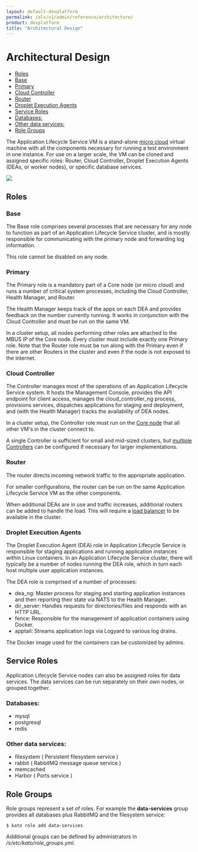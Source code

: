 ```yaml
---
layout: default-devplatform
permalink: /als/v1/admin/reference/architecture/
product: devplatform
title: "Architectural Design"
---
```

<!--UNDER REVISION-->

Architectural Design[](#architectural-design "Permalink to this headline")
===========================================================================


- [Roles](#roles)
 -   [Base](#base)
 -   [Primary](#primary)
 -   [Cloud Controller](#cloud-controller)
 -   [Router](#router)
 -   [Droplet Execution Agents](#droplet-execution-agents)
 -   [Service Roles](#service-roles)
 -   [Databases:](#databases)
 -   [Other data services:](#other-data-services)
 -   [Role Groups](#role-groups)

The Application Lifecycle Service VM is a stand-alone [micro
cloud](/als/v1/user/reference/glossary/#term-micro-cloud) virtual
machine with all the components necessary for running a test environment
in one instance. For use on a larger scale, the VM can be cloned and
assigned specific roles: Router, Cloud Controller, Droplet Execution
Agents (DEAs, or worker nodes), or specific database services.

<img src="/content/documentation/devplatform/helion/images/helion-architecture-diagram.png" />

Roles[](#roles "Permalink to this headline")
---------------------------------------------

### Base[](#base "Permalink to this headline")

The Base role comprises several processes that are necessary for any node to function as part of an Application Lifecycle Service cluster, and is mostly responsible for communicating with the primary node and forwarding log information.

This role cannot be disabled on any node.

### Primary[](#primary)

The Primary role is a mandatory part of a Core node (or micro cloud) and
runs a number of critical system processes, including the Cloud 
 Controller, Health Manager, and Router.

The Health Manager keeps track of the apps on each DEA and provides
feedback on the number currently running. It works in conjunction with
the Cloud Controller and must be run on the same VM.

In a cluster setup, all nodes performing other roles are attached to the
MBUS IP of the Core node. Every cluster must include exactly one Primary
role. Note that the Router role must be run along with the Primary even if there are other Routers in the cluster and even if the node is not exposed to the internet.  

### Cloud Controller[](#cloud-controller)

The Controller manages most of the operations of an Application Lifecycle Service system. It hosts the Management Console, provides the API endpoint for client
access, manages the cloud\_controller\_ng process, provisions services,
dispatches applications for staging and deployment, and (with the Health
Manager) tracks the availability of DEA nodes.

In a cluster setup, the Controller role must run on the [Core
node](/als/v1/admin/cluster/#server-cluster-core-node) that all other
VM's in the cluster connect to.

A single Controller is sufficient for small and mid-sized clusters, but
[multiple
Controllers](/als/v1/admin/cluster/#cluster-multi-controllers) can be
configured if necessary for larger implementations.

### Router[](#router)

The router directs incoming network traffic to the appropriate
application.

For smaller configurations, the router can be run on the same Application Lifecycle Service VM as the other components.

When additional DEAs are in use and traffic increases, additional
routers can be added to handle the load. This will require a [load
balancer](/als/v1/admin/cluster/#cluster-load-balancer) to be available
in the cluster.

### Droplet Execution Agents[](#droplet-execution-agents)

The Droplet Execution Agent (DEA) role in Application Lifecycle Service is responsible for
staging applications and running application instances within Linux
containers. In an Application Lifecycle Service cluster, there will typically be a number of
nodes running the DEA role, which in turn each host multiple user
application instances.

The DEA role is comprised of a number of processes:

-   dea\_ng: Master process for staging and starting application instances and then reporting their state via NATS to the Health Manager.
-   dir\_server: Handles requests for directories/files and responds with an HTTP URL.
-   fence: Responsible for the management of application containers using Docker.
-   apptail: Streams application logs via Logyard to various log drains.

The Docker image used for the containers can be customized by admins.

Service Roles[](#service-roles)
-------------------------------------------------------------

Application Lifecycle Service nodes can also be assigned roles for data services. The data
services can be run separately on their own nodes, or grouped together.

### Databases:[](#databases)

-   mysql
-   postgresql
-   redis

### Other data services:[](#other-data-services "Permalink to this headline")

-   filesystem ( Persistent filesystem service )
-   rabbit ( RabbitMQ message queue service )
-   memcached
-   Harbor ( Ports service )

Role Groups[](#role-groups "Permalink to this headline")
---------------------------------------------------------

Role groups represent a set of roles. For example the **data-services**
group provides all databases plus RabbitMQ and the filesystem service:

    $ kato role add data-services

Additional groups can be defined by administrators in
*/s/etc/kato/role\_groups.yml*.
